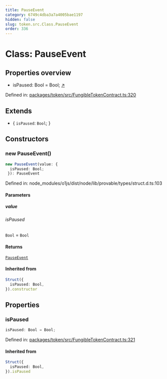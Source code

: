 ```yaml
---
title: PauseEvent
category: 6749c4dba3a7a4005bae1197
hidden: false
slug: token.src.Class.PauseEvent
order: 336
---
```


# Class: PauseEvent

## Properties overview

- isPaused:  Bool = Bool; [↗](#ispaused)

Defined in: [packages/token/src/FungibleTokenContract.ts:320](https://github.com/zkcloudworker/minatokens-lib/blob/main/packages/token/src/FungibleTokenContract.ts#L320)

## Extends

- \{
  `isPaused`: `Bool`;
 \}

## Constructors

### new PauseEvent()

```ts
new PauseEvent(value: {
  isPaused: Bool;
 }): PauseEvent
```

Defined in: node\_modules/o1js/dist/node/lib/provable/types/struct.d.ts:103

#### Parameters

##### value

###### isPaused

`Bool` = `Bool`

#### Returns

[`PauseEvent`](tokensrcclasspauseevent)

#### Inherited from

```ts
Struct({
  isPaused: Bool,
}).constructor
```

## Properties

### isPaused

```ts
isPaused: Bool = Bool;
```

Defined in: [packages/token/src/FungibleTokenContract.ts:321](https://github.com/zkcloudworker/minatokens-lib/blob/main/packages/token/src/FungibleTokenContract.ts#L321)

#### Inherited from

```ts
Struct({
  isPaused: Bool,
}).isPaused
```
